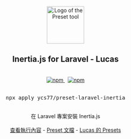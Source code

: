 <p align="center">
  <br />
  <a href="https://preset.dev">
    <img width="100" src="https://raw.githubusercontent.com/preset/cli/main/.github/assets/logo.svg" alt="Logo of the Preset tool">
  </a>
  <br />
</p>

<h2 align="center">Inertia.js for Laravel - Lucas</h2>

<p align="center">
  <br />
  <a href="https://www.npmjs.com/package/apply">
    <img alt="npm" src="https://img.shields.io/npm/v/apply?label=preset&style=flat-square">
  </a>
  <span>&nbsp;</span>
  <a href="https://github.com/ycs77/preset">
    <img alt="npm" src="https://img.shields.io/badge/lucas--preset-laravel--inertia-blue?style=flat-square">
  </a>
  <br />
  <br />
  <pre align="center">npx apply ycs77/preset-laravel-inertia</pre>
</p>
<br />

<div align="center">
  在 Laravel 專案安裝 Inertia.js
  <br />
  <br />
  <a href="https://github.com/ycs77/preset-laravel-inertia/blob/main/preset.ts">查看執行內容</a> - <a href="https://preset.dev">Preset 文檔</a> - <a href="https://github.com/ycs77/preset">Lucas 的 Presets</a>
</div>
